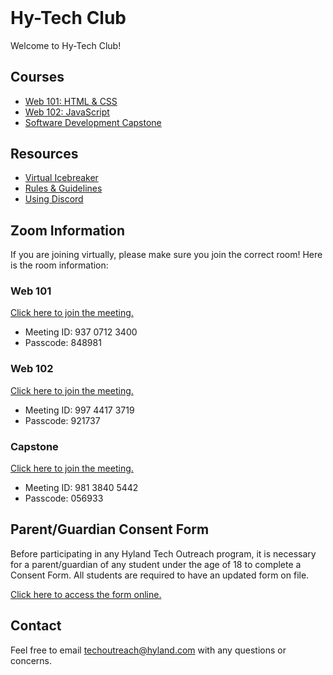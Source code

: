 <style>
  .markdown-body > h1:first-child:not([id]) {
    display: none;
  }

  h1#hy-tech-club {
    margin-top: 0 !important;
  }
</style>

# Hy-Tech Club
Welcome to Hy-Tech Club!

## Courses
- [Web 101: HTML & CSS](/web-101)
- [Web 102: JavaScript](/web-102)
- [Software Development Capstone](/capstone)

## Resources
- [Virtual Icebreaker](/VirtualIcebreaker)
- [Rules & Guidelines](/RulesAndGuidelines)
- [Using Discord](/DiscordUse)

## Zoom Information
If you are joining virtually, please make sure you join the correct room! Here is the room information:

### Web 101
[Click here to join the meeting.](https://hyland.zoom.us/j/93707123400?pwd=Wk5vaHFEb2I1Wm9Bb1krc1JKUnkzUT09)

- Meeting ID: 937 0712 3400
- Passcode: 848981

### Web 102
[Click here to join the meeting.](https://hyland.zoom.us/j/99744173719?pwd=dGJLRjVLdDJJMUl3VXpralJiSy9Bdz09)

- Meeting ID: 997 4417 3719
- Passcode: 921737

### Capstone
[Click here to join the meeting.](https://hyland.zoom.us/j/98138405442?pwd=UUExSEdhSjc1WGRYOFgwWmVHamJrQT09)

- Meeting ID: 981 3840 5442
- Passcode: 056933

## Parent/Guardian Consent Form
Before participating in any Hyland Tech Outreach program, it is necessary for a parent/guardian of any student under the age of 18 to complete a Consent Form. All students are required to have an updated form on file.

[Click here to access the form online.](https://unityforms.onbase.com/HSIDB/UnityForm.aspx?d1=AXqj5WtCdyBSP534QS%2bymO7giKPJqgRe0JvlfCPbrVKTSQ5CeLzlqyJqSFofoXf2%2fLm1tziXizPoWedY3oo0Ff8BYz3%2bWSDjX8JsPBVEQ68sFTg%2be%2bztiTe7qXhuFsIP6RVeH4uaoVUZvOwoGP5MJdybqMRrkdlPg7n0HQq%2b03fYaGCHuMTrcgd3xVYRQTtHcGVbF%2f9ge37RyeSM6tW3DNOA6Rk1qQ%2bwqehGr6BqXkDl4Hizr1%2bMzCdHnpVWatT87A%3d%3d&_ga=2.25243006.2103430845.1587136770-78961992.1520540426)

## Contact
Feel free to email [techoutreach@hyland.com](mailto:techoutreach@hyland.com) with any questions or concerns.
